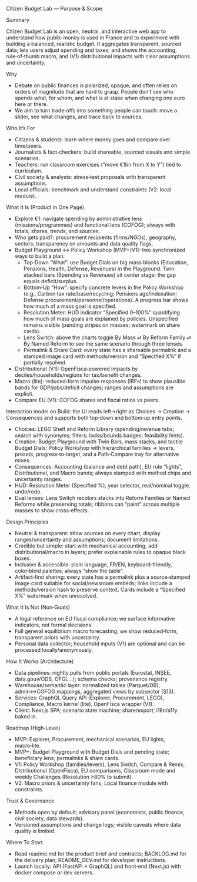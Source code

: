 Citizen Budget Lab — Purpose & Scope

Summary

Citizen Budget Lab is an open, neutral, and interactive web app to understand how public money is used in France and to experiment with building a balanced, realistic budget. It aggregates transparent, sourced data; lets users adjust spending and taxes; and shows the accounting, rule‑of‑thumb macro, and (V1) distributional impacts with clear assumptions and uncertainty.

Why

- Debate on public finances is polarized, opaque, and often relies on orders of magnitude that are hard to grasp. People don’t see who spends what, for whom, and what is at stake when changing one euro here or there.
- We aim to turn trade‑offs into something people can touch: move a slider, see what changes, and trace back to sources.

Who It’s For

- Citizens & students: learn where money goes and compare over time/peers.
- Journalists & fact‑checkers: build shareable, sourced visuals and simple scenarios.
- Teachers: run classroom exercises (“move €1bn from X to Y”) tied to curriculum.
- Civil society & analysts: stress‑test proposals with transparent assumptions.
- Local officials: benchmark and understand constraints (V2: local module).

What It Is (Product in One Page)

- Explore €1: navigate spending by administrative lens (missions/programmes) and functional lens (COFOG); always with totals, shares, trends, and sources.
- Who gets paid?: procurement recipients (firms/NGOs), geography, sectors; transparency on amounts and data quality flags.
- Budget Playground ↔ Policy Workshop (MVP+/V1): two synchronized ways to build a plan.
  - Top‑Down “What”: use Budget Dials on big mass blocks (Education, Pensions, Health, Defense, Revenues) in the Playground. Twin stacked bars (Spending vs Revenues) sit center stage; the gap equals deficit/surplus.
  - Bottom‑Up “How”: specify concrete levers in the Policy Workshop (e.g., Carbon tax rate/base/recycling; Pensions age/indexation; Defense procurement/personnel/operations). A progress bar shows how much of a mass goal is specified.
  - Resolution Meter: HUD indicator “Specified 0–100%” quantifying how much of mass goals are explained by policies. Unspecified remains visible (pending stripes on masses; watermark on share cards).
  - Lens Switch: above the charts toggle By Mass ⇄ By Reform Family ⇄ By Named Reform to see the same scenario through three lenses.
  - Permalink & Share Card: every state has a shareable permalink and a stamped image card with methods/version and “Specified X%” if partially resolved.
- Distributional (V1): OpenFisca‑powered impacts by deciles/households/regions for tax/benefit changes.
- Macro (lite): reduced‑form impulse responses (IRFs) to show plausible bands for GDP/jobs/deficit changes; ranges and assumptions are explicit.
- Compare EU (V1): COFOG shares and fiscal ratios vs peers.

Interaction model on Build: the UI reads left→right as Choices → Creation → Consequences and supports both top‑down and bottom‑up entry points.
- Choices: LEGO Shelf and Reform Library (spending/revenue tabs; search with synonyms; filters; locks/bounds badges; feasibility hints).
- Creation: Budget Playground with Twin Bars, mass stacks, and tactile Budget Dials; Policy Workshop with hierarchical families → levers, presets, progress‑to‑target, and a Path‑Compare tray for alternative mixes.
- Consequences: Accounting (balance and debt path), EU rule “lights”, Distributional, and Macro bands; always stamped with method chips and uncertainty ranges.
- HUD: Resolution Meter (Specified %), year selector, real/nominal toggle, undo/redo.
- Dual lenses: Lens Switch recolors stacks into Reform Families or Named Reforms while preserving totals; ribbons can “paint” across multiple masses to show cross‑effects.

Design Principles

- Neutral & transparent: show sources on every chart; display ranges/uncertainty and assumptions; document limitations.
- Credible but simple: start with mechanical accounting; add distributional/macro in layers; prefer explainable rules to opaque black boxes.
- Inclusive & accessible: plain language, FR/EN, keyboard‑friendly, color‑blind palettes; always “show the table”.
- Artifact‑first sharing: every state has a permalink plus a source‑stamped image card suitable for social/newsroom embeds; links include a methods/version hash to preserve context. Cards include a “Specified X%” watermark when unresolved.

What It Is Not (Non‑Goals)

- A legal reference on EU fiscal compliance; we surface informative indicators, not formal decisions.
- Full general equilibrium macro forecasting; we show reduced‑form, transparent priors with uncertainty.
- Personal data collector; household inputs (V1) are optional and can be processed locally/anonymously.

How It Works (Architecture)

- Data pipelines: nightly pulls from public portals (Eurostat, INSEE, data.gouv/ODS, OFGL…); schema checks; provenance registry.
- Warehouse/semantic layer: normalized tables (Parquet/DB), admin↔COFOG mappings, aggregated views by subsector (S13).
- Services: GraphQL Query API (Explorer, Procurement, LEGO), Compliance, Macro kernel (lite), OpenFisca wrapper (V1).
- Client: Next.js SPA; scenario state machine; share/export; i18n/a11y baked in.

Roadmap (High‑Level)

- MVP: Explorer, Procurement, mechanical scenarios, EU lights, macro‑lite.
- MVP+: Budget Playground with Budget Dials and pending state; beneficiary lens; permalinks & share cards.
- V1: Policy Workshop (families/levers), Lens Switch, Compare & Remix, Distributional (OpenFisca), EU comparisons, Classroom mode and weekly Challenges (Resolution ≥80% to submit).
- V2: Macro priors & uncertainty fans, Local finance module with constraints.

Trust & Governance

- Methods open by default; advisory panel (economists, public finance, civil society, data stewards).
- Versioned assumptions and change logs; visible caveats where data quality is limited.

Where To Start

- Read readme.md for the product brief and contracts; BACKLOG.md for the delivery plan; README_DEV.md for developer instructions.
- Launch locally: API (FastAPI + GraphQL) and front‑end (Next.js) with docker compose or dev servers.
